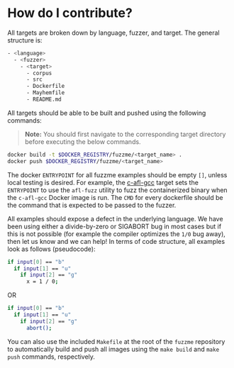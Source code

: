 # How do I contribute?

All targets are broken down by language, fuzzer, and target. The general structure is:

```sh
- <language>
  - <fuzzer>
    - <target>
      - corpus
      - src
      - Dockerfile
      - Mayhemfile
      - README.md
```

All targets should be able to be built and pushed using the following commands:

> **Note:** You should first navigate to the corresponding target directory before executing the below commands.

```sh
docker build -t $DOCKER_REGISTRY/fuzzme/<target_name> .
docker push $DOCKER_REGISTRY/fuzzme/<target_name>
```

The docker `ENTRYPOINT` for all fuzzme examples should be empty `[]`, unless local testing is desired. For example, the [c-afl-gcc](/c/afl/c-afl-gcc/Dockerfile) target sets the `ENTRYPOINT` to use the `afl-fuzz` utility to fuzz the containerized binary when the `c-afl-gcc` Docker image is run. The `CMD` for every dockerfile should be the command that is expected to be passed to the fuzzer.

All examples should expose a defect in the underlying language. We have been using either a divide-by-zero or SIGABORT bug in most cases but if this is not possible (for example the compiler optimizes the `1/0` bug away), then let us know and we can help! In terms of code structure, all examples look as follows (pseudocode):

```sh
if input[0] == "b"
  if input[1] == "u"
    if input[2] == "g"
      x = 1 / 0;
```

OR

```sh
if input[0] == "b"
  if input[1] == "u"
    if input[2] == "g"
      abort();
```

You can also use the included `Makefile` at the root of the `fuzzme` repository to automatically build and push all images using the `make build` and `make push` commands, respectively.
